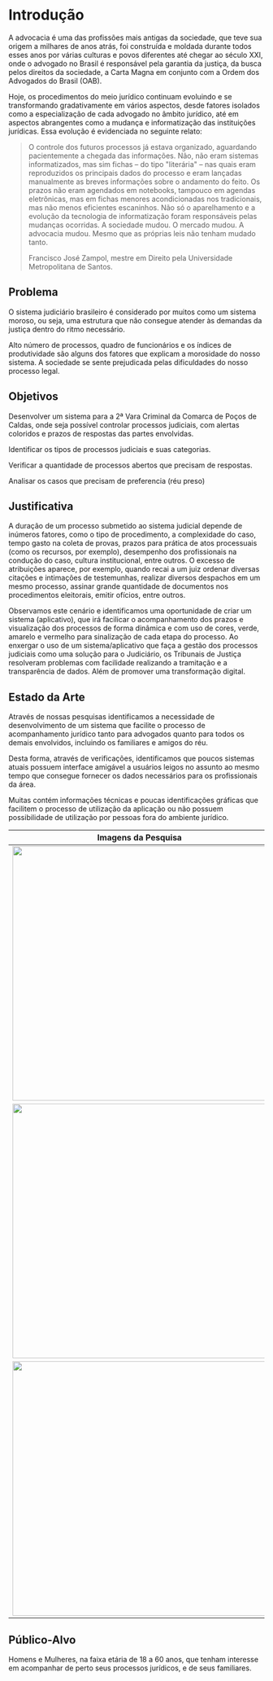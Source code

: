 # Introdução
A advocacia é uma das profissões mais antigas da sociedade, que teve sua origem a milhares de anos atrás, foi construída e moldada durante todos esses anos por várias culturas e povos diferentes até chegar ao século XXI, onde o advogado no Brasil é responsável pela garantia da justiça, da busca pelos direitos da sociedade, a Carta Magna em conjunto com a Ordem dos Advogados do Brasil (OAB). 

Hoje, os procedimentos do meio jurídico continuam evoluindo e se transformando gradativamente em vários aspectos, desde fatores isolados como a especialização de cada advogado no âmbito jurídico, até em aspectos abrangentes como a mudança e informatização das instituições jurídicas. Essa evolução é evidenciada no seguinte relato: 

>O controle dos futuros processos já estava organizado, aguardando pacientemente a chegada das informações. Não, não eram sistemas informatizados, mas sim fichas – do tipo "literária" – nas quais eram reproduzidos os principais dados do processo e eram lançadas manualmente as breves informações sobre o andamento do feito. Os prazos não eram agendados em notebooks, tampouco em agendas eletrônicas, mas em fichas menores acondicionadas nos tradicionais, mas não menos eficientes escaninhos. Não só o aparelhamento e a evolução da tecnologia de informatização foram responsáveis pelas mudanças ocorridas. A sociedade mudou. O mercado mudou. A advocacia mudou. Mesmo que as próprias leis não tenham mudado tanto. 
>
>Francisco José Zampol, mestre em Direito pela Universidade Metropolitana de Santos.

## Problema
O sistema judiciário brasileiro é considerado por muitos como um sistema moroso, ou seja, uma estrutura que não consegue atender às demandas da justiça dentro do ritmo necessário. 

Alto número de processos, quadro de funcionários e os índices de produtividade são alguns dos fatores que explicam a morosidade do nosso sistema. A sociedade se sente prejudicada pelas dificuldades do nosso processo legal.  

## Objetivos
Desenvolver um sistema para a 2ª Vara Criminal da Comarca de Poços de Caldas, onde seja possível controlar processos judiciais, com alertas coloridos e prazos de respostas das partes envolvidas.

Identificar os tipos de processos judiciais e suas categorias.

Verificar a quantidade de processos abertos que precisam de respostas.

Analisar os casos que precisam de preferencia (réu preso)

## Justificativa
A duração de um processo submetido ao sistema judicial depende de inúmeros fatores, como o tipo de procedimento, a complexidade do caso, tempo gasto na coleta de provas, prazos para prática de atos processuais (como os recursos, por exemplo), desempenho dos profissionais na condução do caso, cultura institucional, entre outros.
O excesso de atribuições aparece, por exemplo, quando recai a um juiz ordenar diversas citações e intimações de testemunhas, realizar diversos despachos em um mesmo processo, assinar grande quantidade de documentos nos procedimentos eleitorais, emitir ofícios, entre outros.  

Observamos este cenário e identificamos uma oportunidade de criar um sistema (aplicativo), que irá facilicar o acompanhamento dos prazos e visualização dos processos de forma dinâmica e com uso de cores, verde, amarelo e vermelho para sinalização de cada etapa do processo. 
Ao enxergar o uso de um sistema/aplicativo que faça a gestão dos processos judiciais como uma solução para o Judiciário, os Tribunais de Justiça resolveram problemas com facilidade realizando a tramitação e a transparência de dados. Além de promover uma transformação digital. 

## Estado da Arte
Através de nossas pesquisas identificamos a necessidade de desenvolvimento de um sistema que facilite o processo de acompanhamento jurídico tanto para advogados quanto para todos os demais envolvidos, incluindo os familiares e amigos do réu. 

Desta forma, através de verificações, identificamos que poucos sistemas atuais possuem interface amigável a usuários leigos no assunto ao mesmo tempo que consegue fornecer os dados necessários para os profissionais da área. 

Muitas contém informações técnicas e poucas identificações gráficas que facilitem o processo de utilização da aplicação ou não possuem possibilidade de utilização por pessoas fora do ambiente jurídico.

<table>
 <thead>
  <tr>
   <th>Imagens da Pesquisa</th>
   <th>Descrição</th>
  </tr>
 </thead>

 <tbody>
  <tr>
   <td><img src="https://tdn.engpro.totvs.com.br/download/attachments/555268193/image2020-7-16_18-46-50.png?version=1&modificationDate=1594936010687&api=v2" width=500px></td>
   <td width=500px>Sistema jurídico Protheus (Totvs). Utiliza termos técnicos e poucas cores de contraste para facilitação no manuseio</td>
  </tr>

  <tr>
   <td><img src="http://bernardodeazevedo.com/wp-content/uploads/2020/10/easy02.png" width=500px></td>
   <td width=500px>Sistema Easyjur. Proposta atende à necessidade de ser intuitiva e de fácil utilização, porém é voltada somente para profissionais e não para usuários leigos no assunto, como familiares.</td>
  </tr>

  <tr>
   <td><img src="https://www.maisjuridico.com.br/img/novo-site/plataforma-juridica/prints-grandes/timeline-do-processo.png" width=500px></td>
   <td width=500px>Sistema MaisJuridico. Interface simples e intuitiva, porém totalmente voltada a profissionais.</td>
  </tr>
 </tbody>
</table>

## Público-Alvo

 Homens e Mulheres, na faixa etária de 18 a 60 anos, que tenham interesse em acompanhar de perto seus processos jurídicos, e de seus familiares.



